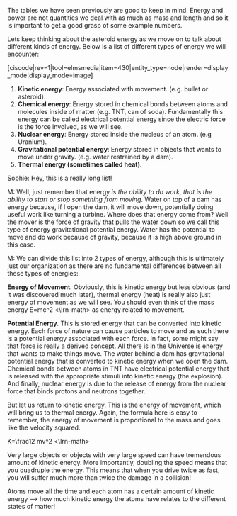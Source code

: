 The tables we have seen previously are good to keep in mind. Energy and power are not quantities we deal with as much as mass and length and so it is important to get a good grasp of some example numbers. 

Lets keep thinking about the asteroid energy as we move on to talk about different kinds of energy. Below is a list of different types of energy we will encounter:

[ciscode|rev=1|tool=elmsmedia|item=430|entity_type=node|render=display_mode|display_mode=image]

1. **Kinetic energy**: Energy associated with movement. \(e.g. bullet or asteroid\).
2. **Chemical energy**: Energy stored in chemical bonds between atoms and molecules inside of matter \(e.g. TNT, can of soda\). Fundamentally this energy can be called electrical potential energy since the electric force is the force involved, as we will see.
3. **Nuclear energy**: Energy stored inside the nucleus of an atom. \(e.g Uranium\).
4. **Gravitational potential energy**: Energy stored in objects that wants to move under gravity. \(e.g. water restrained by a dam\).
5. **Thermal energy \(sometimes called heat\).**

Sophie: Hey, this is a really long list!

M: Well, just remember that energy _is the ability to do work, that is the ability to start or stop something from moving_. Water on top of a dam has energy because, if I open the dam, it will move down, potentially doing useful work like turning a turbine. Where does that energy come from? Well the mover is the force of gravity that pulls the water down so we call this type of energy gravitational potential energy. Water has the potential to move and do work because of gravity, because it is high above ground in this case.

M: We can divide this list into 2 types of energy, although this is ultimately just our organization as there are no fundamental differences between all these types of energies:

**Energy of Movement**. Obviously, this is kinetic energy but less obvious \(and it was discovered much later\), thermal energy \(heat\) is really also just energy of movement as we will see. You should even think of the mass energy  <lrn-math>E=mc^2 <\lrn-math> as energy related to movement.

**Potential Energy**. This is stored energy that can be converted into kinetic energy. Each force of nature can cause particles to move and as such there is a potential energy associated with each force. In fact, some might say that force is really a derived concept. All there is in the Universe is energy that wants to make things move. The water behind a dam has gravitational potential energy that is converted to kinetic energy when we open the dam. Chemical bonds between atoms in TNT have electrical potential energy that is released with the appropriate stimuli into kinetic energy \(the explosion\). And finally, nuclear energy is due to the release of energy from the nuclear force that binds protons and neutrons together.

But let us return to kinetic energy. This is the energy of movement, which will bring us to thermal energy. Again, the formula here is easy to remember, the energy of movement is proportional to the mass and goes like the velocity squared.

 <lrn-math>K=\frac12 mv^2 <\lrn-math>

Very large objects or objects with very large speed can have tremendous amount of kinetic energy. More importantly, doubling the speed means that you quadruple the energy. This means that when you drive twice as fast, you will suffer much more than twice the damage in a collision!

Atoms move all the time and each atom has a certain amount of kinetic energy --&gt; how much kinetic energy the atoms have relates to the different states of matter!

